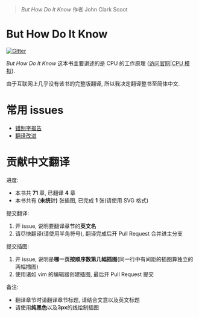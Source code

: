 > *But How Do It Know* 作者 John Clark Scoot

# But How Do It Know
[![Gitter](https://badges.gitter.im/Minecraft-in-python/but-how-do-it-know.svg)](https://gitter.im/Minecraft-in-python/but-how-do-it-know?utm_source=badge&utm_medium=badge&utm_campaign=pr-badge)

*But How Do It Know* 这本书主要讲述的是 CPU 的工作原理
([访问官网](http://www.buthowdoitknow.com/)|[CPU 模拟](http://www.buthowdoitknow.com/but_how_do_it_know_cpu_model.html)).

由于互联网上几乎没有该书的完整版翻译, 所以我决定翻译整书至简体中文.

# 常用 issues

- [错别字报告](https://github.com/Minecraft-in-python/but-how-do-it-know/issues/1)
- [翻译改进](https://github.com/Minecraft-in-python/but-how-do-it-know/issues/2)

# 贡献中文翻译
进度:

- 本书共 **71** 章, 已翻译 **4** 章
- 本书共有 **(未统计)** 张插图, 已完成 **1** 张(请使用 SVG 格式)

提交翻译:

1. 开 issue, 说明要翻译章节的**英文名**
2. 请尽快翻译(请使用半角符号), 翻译完成后开 Pull Request 合并进主分支

提交插图:

1. 开 issue, 说明是**哪一页按顺序数第几幅插图**(同一行中有间距的插图算独立的两幅插图)
2. 使用诸如 vim 的编辑器创建插图, 最后开 Pull Request 提交

备注:

- 翻译章节时请翻译章节标题, 请结合文意以及英文标题
- 请使用**纯黑色**以及**3px**的线绘制插图
